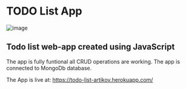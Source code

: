 # TODO List App

![image](https://user-images.githubusercontent.com/33368204/200648780-87fb467c-9d6a-40c9-85b5-337936847ca5.png)

## Todo list web-app created using JavaScript

The app is fully funtional all CRUD operations are working.
The app is connected to MongoDb database.

The App is live at: https://todo-list-artikov.herokuapp.com/
